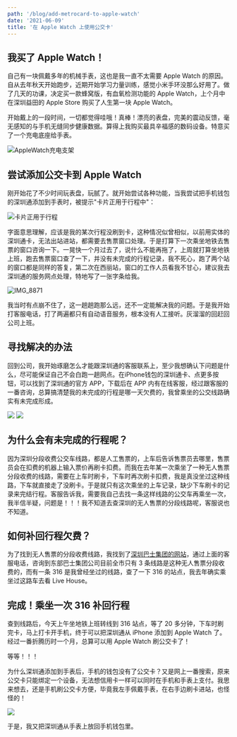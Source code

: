 ```yaml
---
path: '/blog/add-metrocard-to-apple-watch'
date: '2021-06-09'
title: '在 Apple Watch 上使用公交卡'
---
```


## 我买了 Apple Watch！

自己有一块佩戴多年的机械手表，这也是我一直不太需要 Apple Watch 的原因。自从去年秋天开始跑步，近期开始学习力量训练，感觉小米手环没那么好用了。做了几天的功课，决定买一款蜂窝版，有血氧检测功能的 Apple Watch，上个月中在深圳益田的 Apple Store 购买了人生第一块 Apple Watch。

开始戴上的一段时间，一切都觉得哇哦！真棒！漂亮的表盘，完美的震动反馈，毫无感知的与手机无缝同步健康数据。算得上我购买最具辛福感的数码设备。特意买了一个充电底座给手表。

![AppleWatch充电支架](./IMG_8834.jpg)

## 尝试添加公交卡到 Apple Watch

刚开始花了不少时间玩表盘，玩腻了。就开始尝试各种功能，当我尝试把手机钱包的深圳通添加到手表时，被提示"卡片正用于行程中"：

![卡片正用于行程](./IMG_8842.PNG)

字面意思理解，应该是我的某次行程没刷到卡，这种情况似曾相似，以前用实体的深圳通卡，无法出站进站，都需要去售票窗口处理。于是打算下一次乘坐地铁去售票的窗口咨询一下。一晃快一个月过去了，说什么不能再拖了，上周就打算坐地铁上班，跑去售票窗口查了一下，并没有未完成的行程记录，我不死心，跑了两个站的窗口都是同样的答复，第二次在西丽站，窗口的工作人员看我不甘心，建议我去深圳通的服务网点处理，特地写了一张字条给我。

![IMG_8871](./IMG_8871.jpg)

我当时有点崩不住了，这一趟趟跑那么远，还不一定能解决我的问题。于是我开始打客服电话，打了两遍都只有自动语音服务，根本没有人工接听。灰溜溜的回赶回公司上班。

## 寻找解决的办法

回到公司，我开始琢磨怎么才能跟深圳通的客服联系上，至少我想确认下问题是什么，尽可能保证自己不会白跑一趟网点。在iPhone钱包的深圳通卡、点更多按钮，可以找到了深圳通的官方 APP，下载后在 APP 内有在线客服，经过跟客服的一番咨询，总算搞清楚我的未完成的行程是哪一天欠费的，我曾乘坐的公交线路确实有未完成形成。

![](./IMG_8851.PNG)
![](./IMG_8850.PNG)


## 为什么会有未完成的行程呢？

因为深圳分段收费公交车线路，都是人工售票的，上车后告诉售票员去哪里，售票员会在扣费的机器上输入票价再刷卡扣费。而我在去年某一次乘坐了一种无人售票分段收费的线路，需要在上车时刷卡，下车时再次刷卡扣费，我是真没坐过这种线路，下车就直接走了没刷卡。于是就只有这次乘坐的上车记录，缺少下车刷卡的记录来完结行程。客服告诉我，需要我自己去找一条这样线路的公交车再乘坐一次，我半信半疑，问题是！！！我不知道去查深圳的无人售票的分段线路呢，客服说也不知道。

## 如何补回行程欠费？

为了找到无人售票的分段收费线路，我找到了[深圳巴士集团的网站](http://www.szbus.com.cn/intro/11.html)，通过上面的客服电话，咨询到东部巴士集团公司目前全市只有 3 条线路是这种无人售票分段收费的，而有一条 316 是我曾经坐过的线路，查了一下 316 的站点，我去年确实乘坐过这路车去看 Live House。

## 完成！乘坐一次 316 补回行程

查到线路后，今天上午坐地铁上班转线到 316 站点，等了 20 多分钟，下车时刷完卡，马上打卡开手机，终于可以把深圳通从 iPhone 添加到 Apple Watch 了。经过一番折腾历时一个月，总算可以用 Apple Watch 刷公交卡了！

等等！！！

为什么深圳通添加到手表后，手机的钱包没有了公交卡？又是网上一番搜索，原来公交卡只能绑定一个设备，无法想信用卡一样可以同时在手机和手表上支付。我思来想去，还是手机刷公交卡方便，毕竟我左手佩戴手表，在右手边刷卡进站，也怪怪的！

![](./IMG_8884.jpg)

于是，我又把深圳通从手表上放回手机钱包里。
